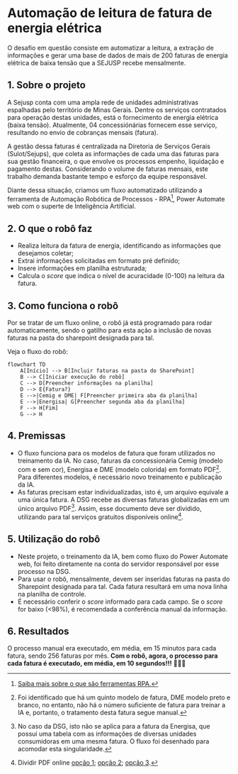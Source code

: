 # Automação de leitura de fatura de energia elétrica

O desafio em questão consiste em automatizar a leitura, a extração de informações e gerar uma base de dados de mais de 200 faturas de energia elétrica de baixa tensão que a SEJUSP recebe mensalmente.

<!-- more -->
## 1. Sobre o projeto
A Sejusp conta com uma ampla rede de unidades administrativas espalhadas pelo território de Minas Gerais. Dentre os serviços contratados para operação destas unidades, está o fornecimento de energia elétrica (baixa tensão). Atualmente, 04 concessiónárias fornecem esse serviço, resultando no envio de cobranças mensais (fatura).

A gestão dessa faturas é centralizada na Diretoria de Serviços Gerais (Sulot/Sejups), que coleta as informações de cada uma das faturas para sua gestão financeira, o que envolve os processos empenho, liquidação e pagamento destas. Considerando o volume de faturas mensais, este trabalho demanda bastante tempo e esforço da equipe responsável.

Diante dessa situação, criamos um fluxo automatizado utilizando a ferramenta de Automação Robótica de Processos - RPA[^1], Power Automate web com o superte de Inteligência Artificial. 

## 2. O que o robô faz
 - Realiza leitura da fatura de energia, identificando as informações que desejamos coletar;
 - Extrai informações solicitadas em formato pré definido; 
 - Insere informações em planilha estruturada;
 - Calcula o _score_ que indica o nível de acuracidade (0-100) na leitura da fatura.

## 3. Como funciona o robô
Por se tratar de um fluxo online, o robô já está programado para rodar automaticamente, sendo o gatilho para esta ação a inclusão de novas faturas na pasta do sharepoint designada para tal.

Veja o fluxo do robô:

```mermaid
flowchart TD
    A[Início] --> B[Incluir faturas na pasta do SharePoint]
    B --> C[Iniciar execução do robô]
    C --> D[Preencher informações na planilha]
    D --> E{Fatura?}
    E -->|Cemig e DME| F[Preencher primeira aba da planilha]
    E -->|Energisa| G[Preencher segunda aba da planilha]
    F --> H[Fim]
    G --> H
```

## 4. Premissas

- O fluxo funciona para os modelos de fatura que foram utilizados no treinamento da IA. No caso, faturas da concessionária Cemig (modelo com e sem cor), Energisa e DME (modelo colorida) em formato PDF[^2]. Para diferentes modelos, é necessário novo treinamento e publicação da IA.
- As faturas precisam estar individualizadas, isto é, um arquivo equivale a uma única fatura. A DSG recebe as diversas faturas globalizadas em um único arquivo PDF[^3]. Assim, esse documento deve ser dividido, utilizando para tal serviços gratuitos disponíveis online[^4].

## 5. Utilização do robô
- Neste projeto, o treinamento da IA, bem como fluxo do Power Automate web, foi feito diretamente na conta do servidor responsável por esse processo na DSG.
- Para usar o robô, mensalmente, devem ser inseridas faturas na pasta do Sharepoint designada para tal. Cada fatura resultará em uma nova linha na planilha de controle. 
- É necessário conferir o _score_ informado para cada campo. Se o _score_ for baixo (<98%), é recomendada a conferência manual da informação.

## 6. Resultados

O processo manual era executado, em média, em 15 minutos para cada fatura, sendo 256 faturas por mês. 
**Com o robô, agora, o processo para cada fatura é executado, em média, em 10 segundos!!!** :rocket::rocket::rocket:


[^1]:[Saiba mais sobre o que são ferramentas RPA.](https://meadapt.com/blog/o-que-%C3%A9-rpa-e-para-o-que-serve/)

[^2]:Foi identificado que há um quinto modelo de fatura, DME modelo preto e branco, no entanto, não há o número suficiente de fatura para treinar a IA e, portanto, o tratamento desta fatura segue manual.

[^3]:No caso da DSG, isto não se aplica para a fatura da Energisa, que possui uma tabela com as informações de diversas unidades consumidoras em uma mesma fatura. O fluxo foi desenhado para acomodar esta singularidade.

[^4]:Dividir PDF online [opção 1](https://www.ilovepdf.com/pt/dividir_pdf); [opção 2](https://smallpdf.com/pt/dividir-pdf); [opção 3](https://tools.pdf24.org/pt/dividir-pdf).

